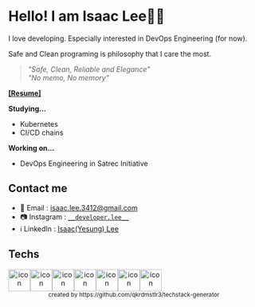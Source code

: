 # Hello! I am Isaac Lee👋🏻
I love developing. Especially interested in DevOps Engineering (for now).

Safe and Clean programing is philosophy that I care the most.

> _"Safe, Clean, Reliable and Elegance"_  
> _"No memo, No memory"_

**[[Resume]](https://isaaclys.notion.site/Isaac-Lee-5fc30bdde577474688e1bd1ec91f54ca)**

**Studying...**
- Kubernetes
- CI/CD chains

**Working on...**
- DevOps Engineering in Satrec Initiative

## Contact me

- 📧 Email : isaac.lee.3412@gmail.com
- 📷 Instagram : [`__developer.lee__`](https://www.instagram.com/__developer.lee__/)
- ℹ️ LinkedIn : [Isaac(Yesung) Lee](https://www.linkedin.com/in/isaac-lee-0221/)
  
## Techs
<div align="center">
  <div style="display: flex; align-items: flex-start;"><img src="https://techstack-generator.vercel.app/js-icon.svg" alt="icon" width="44" height="44" /><img src="https://techstack-generator.vercel.app/ts-icon.svg" alt="icon" width="44" height="44" /><img src="https://techstack-generator.vercel.app/docker-icon.svg" alt="icon" width="44" height="44" /><img src="https://techstack-generator.vercel.app/kubernetes-icon.svg" alt="icon" width="44" height="44" /><img src="https://techstack-generator.vercel.app/github-icon.svg" alt="icon" width="44" height="44" /><img src="https://techstack-generator.vercel.app/python-icon.svg" alt="icon" width="44" height="44" /><img src="https://techstack-generator.vercel.app/restapi-icon.svg" alt="icon" width="44" height="44" /></div>
  <sub>created by https://github.com/qkrdmstlr3/techstack-generator</sub>
</div>
